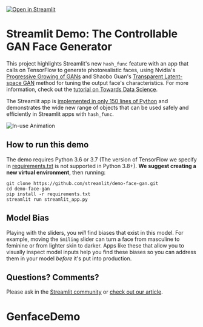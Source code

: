 [![Open in Streamlit](https://static.streamlit.io/badges/streamlit_badge_black_white.svg)](https://share.streamlit.io/streamlit/demo-face-gan/)

# Streamlit Demo: The Controllable GAN Face Generator
This project highlights Streamlit's new `hash_func` feature with an app that calls on TensorFlow to generate photorealistic faces, using Nvidia's [Progressive Growing of GANs](https://research.nvidia.com/publication/2017-10_Progressive-Growing-of) and Shaobo Guan's [Transparent Latent-space GAN](https://blog.insightdatascience.com/generating-custom-photo-realistic-faces-using-ai-d170b1b59255) method for tuning the output face's characteristics. For more information, check out the [tutorial on Towards Data Science](https://towardsdatascience.com/build-an-app-to-synthesize-photorealistic-faces-using-tensorflow-and-streamlit-dd2545828021). 

The Streamlit app is [implemented in only 150 lines of Python](https://github.com/streamlit/demo-face-gan/blob/master/app.py) and demonstrates the wide new range of objects that can be used safely and efficiently in Streamlit apps with `hash_func`. 

![In-use Animation](https://github.com/streamlit/demo-face-gan/blob/master/GAN-demo.gif?raw=true "In-use Animation")

## How to run this demo
The demo requires Python 3.6 or 3.7 (The version of TensorFlow we specify in [requirements.txt](https://github.com/streamlit/demo-face-gan/blob/master/requirements.txt#L14) is not supported in Python 3.8+). **We suggest creating a new virtual environment**, then running:

```
git clone https://github.com/streamlit/demo-face-gan.git
cd demo-face-gan
pip install -r requirements.txt
streamlit run streamlit_app.py
```

## Model Bias 

Playing with the sliders, you _will_ find biases that exist in this model. For example, moving the `Smiling` slider can turn a face from masculine to feminine or from lighter skin to darker. Apps like these that allow you to visually inspect model inputs help you find these biases so you can address them in your model _before_ it's put into production.

## Questions? Comments?

Please ask in the [Streamlit community](https://discuss.streamlit.io) or [check out our article](https://towardsdatascience.com/build-an-app-to-synthesize-photorealistic-faces-using-tensorflow-and-streamlit-dd2545828021).
# GenfaceDemo
